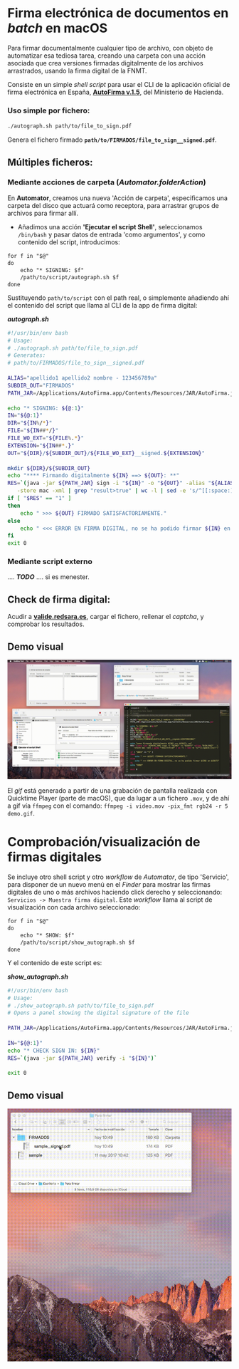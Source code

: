 # Firma electrónica de documentos en _batch_ en macOS

Para firmar documentalmente cualquier tipo de archivo, con objeto de automatizar esa tediosa tarea, creando una carpeta con una acción asociada que crea versiones firmadas digitalmente de los archivos arrastrados, usando la firma digital de la FNMT.

Consiste en un simple _shell script_ para usar el CLI de la aplicación oficial de firma electrónica en España, **[AutoFirma v.1.5](http://firmaelectronica.gob.es/Home/Ciudadanos/Aplicaciones-Firma.html)**, del Ministerio de Hacienda.

### Uso simple por fichero:

```bash
./autograph.sh path/to/file_to_sign.pdf
```
Genera el fichero firmado **`path/to/FIRMADOS/file_to_sign__signed.pdf`**.

## Múltiples ficheros:

### Mediante acciones de carpeta (_Automator.folderAction_)

En **Automator**, creamos una nueva 'Acción de carpeta', especificamos una carpeta del disco que actuará como receptora, para arrastrar grupos de archivos para firmar allí.

- Añadimos una acción **'Ejecutar el script Shell'**, seleccionamos `/bin/bash` y pasar datos de entrada 'como argumentos', y como contenido del script, introducimos:

```text
for f in "$@"
do
    echo "* SIGNING: $f"
    /path/to/script/autograph.sh $f
done
```

Sustituyendo `path/to/script` con el path real, o simplemente añadiendo ahí el contenido del script que llama al CLI de la app de firma digital:

**_autograph.sh_**
```bash
#!/usr/bin/env bash
# Usage:
# ./autograph.sh path/to/file_to_sign.pdf
# Generates:
# path/to/FIRMADOS/file_to_sign__signed.pdf

ALIAS="apellido1 apellido2 nombre - 123456789a"
SUBDIR_OUT="FIRMADOS"
PATH_JAR=/Applications/AutoFirma.app/Contents/Resources/JAR/AutoFirma.jar

echo "* SIGNING: ${@:1}"
IN="${@:1}"
DIR="${IN%/*}"
FILE="${IN##*/}"
FILE_WO_EXT="${FILE%.*}"
EXTENSION="${IN##*.}"
OUT="${DIR}/${SUBDIR_OUT}/${FILE_WO_EXT}__signed.${EXTENSION}"

mkdir ${DIR}/${SUBDIR_OUT}
echo "**** Firmando digitalmente ${IN} ==> ${OUT}: **"
RES=`(java -jar ${PATH_JAR} sign -i "${IN}" -o "${OUT}" -alias "${ALIAS}"   \
   -store mac -xml | grep "result>true" | wc -l | sed -e 's/^[[:space:]]*//')`
if [ "$RES" == "1" ]
then
    echo " >>> ${OUT} FIRMADO SATISFACTORIAMENTE."
else
    echo " <<< ERROR EN FIRMA DIGITAL, no se ha podido firmar ${IN} en ${OUT}"
fi
exit 0
```

### Mediante script externo

.... **_TODO_** .... si es menester.

## Check de firma digital:

Acudir a **[valide.redsara.es](https://valide.redsara.es/valide/validarFirma/ejecutar.html)**, cargar el fichero, rellenar el _captcha_, y comprobar los resultados.

## Demo visual

![Demo](https://github.com/azogue/autograph/blob/master/docs/demo.gif)

El _gif_ está generado a partir de una grabación de pantalla realizada con Quicktime Player (parte de macOS), que da lugar a un fichero `.mov`, y de ahí a gif vía `ffmpeg` con el comando: `ffmpeg -i video.mov -pix_fmt rgb24 -r 5 demo.gif`.


# Comprobación/visualización de firmas digitales

Se incluye otro shell script y otro _workflow_ de _Automator_, de tipo 'Servicio', para disponer de un nuevo menú en el _Finder_ para mostrar las firmas digitales de uno o más archivos haciendo click derecho y seleccionando: `Servicios -> Muestra firma digital`.
Este _workflow_ llama al script de visualización con cada archivo seleccionado:

```text
for f in "$@"
do
    echo "* SHOW: $f"
    /path/to/script/show_autograph.sh $f
done
```

Y el contenido de este script es:

**_show_autograph.sh_**
```bash
#!/usr/bin/env bash
# Usage:
# ./show_autograph.sh path/to/file_to_sign.pdf
# Opens a panel showing the digital signature of the file

PATH_JAR=/Applications/AutoFirma.app/Contents/Resources/JAR/AutoFirma.jar

IN="${@:1}"
echo "* CHECK SIGN IN: ${IN}"
RES=`(java -jar ${PATH_JAR} verify -i "${IN}")`

exit 0
```

## Demo visual

![Demo](https://github.com/azogue/autograph/blob/master/docs/demo_show.gif)
